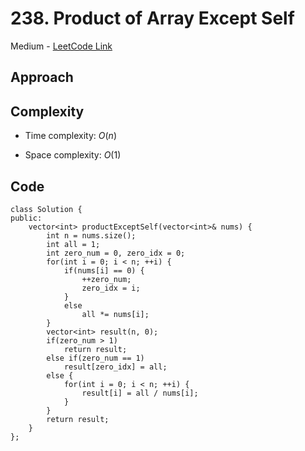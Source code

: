 # 238. Product of Array Except Self

Medium - [LeetCode Link](https://leetcode.com/problems/product-of-array-except-self)

## Approach

## Complexity
- Time complexity: $O(n)$

- Space complexity: $O(1)$

## Code
```
class Solution {
public:
    vector<int> productExceptSelf(vector<int>& nums) {
        int n = nums.size();
        int all = 1;
        int zero_num = 0, zero_idx = 0;
        for(int i = 0; i < n; ++i) {
            if(nums[i] == 0) {
                ++zero_num;
                zero_idx = i;
            }
            else
                all *= nums[i];
        }
        vector<int> result(n, 0);
        if(zero_num > 1)
            return result;
        else if(zero_num == 1)
            result[zero_idx] = all;
        else {
            for(int i = 0; i < n; ++i) {
                result[i] = all / nums[i];
            }
        }
        return result;
    }
};
```